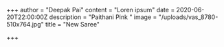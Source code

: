+++
author = "Deepak Pai"
content = "Loren ipsum"
date = 2020-06-20T22:00:00Z
description = "Paithani Pink "
image = "/uploads/vas_8780-510x764.jpg"
title = "New Saree"

+++
